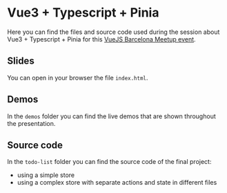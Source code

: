 # Vue3 + Typescript + Pinia

Here you can find the files and source code used during the session about Vue3 + Typescript + Pinia for this [VueJS Barcelona Meetup event](https://www.meetup.com/es-ES/VueJS-BCN/events/285515013/).

## Slides

You can open in your browser the file `index.html`.

## Demos

In the `demos` folder you can find the live demos that are shown throughout the presentation.

## Source code

In the `todo-list` folder you can find the source code of the final project:
- using a simple store
- using a complex store with separate actions and state in different files